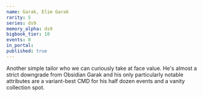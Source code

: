 ```yaml
---
name: Garak, Elim Garak
rarity: 5
series: ds9
memory_alpha: ds9
bigbook_tier: 10
events: 8
in_portal:
published: true
---
```


Another simple tailor who we can curiously take at face value. He's almost a strict downgrade from Obsidian Garak and his only particularly notable attributes are a variant-best CMD for his half dozen events and a vanity collection spot.
